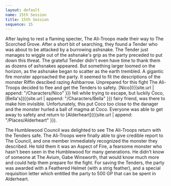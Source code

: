 ```yaml
---
layout: default
name: 15th Session
title: 15th Session
sequence: 15
---
```


After laying to rest a flaming specter, The Ali-Troops made their way to The Scorched Grove. After a short bit of searching, they found a Tender who was about to be attacked by a burrowing ashsnake. The Tender just manages to wiggle out of the ashsnake's grip as the party preceded to put down this threat. The grateful Tender didn't even have time to thank them as dozens of ashsnakes appeared. But something larger loomed on the horizon, as the ashsnake began to scatter as the earth trembled. A gigantic fire monster approached the party. It seemed to fit the descriptions of the monster Riffin descibed razing Ashbarrow. Unprepared for this fight The Ali-Troops decided to flee and get the Tenders to safety. [Nico]({{site.url | append: "/Characters/Nico" }}) fell while trying to escape, but luckily Coco, [Bella's]({{site.url | append: "/Characters/Bella" }}) fairy friend, was there to make him invisible. Unfortunately, this put Coco too close to the danager and the monster hurled a ball of magma at Coco. Everyone was able to get away to safety and return to [Alderheart]({{site.url | append: "/Places/Alderheart" }}). 

The Humblewood Council was delighted to see The Ali-Troops return with the Tenders safe. The Ali-Troops were finally able to give credible report to The Council, and one member immediately recognized the monster they described. He told them it was an Aspect of Fire, a fearsome monster who hasn't been seen in the Humblewood for many generations. He didn't know of someone at The Avium, Gabe Winsworth, that would know much more and could help them prepare for the fight. For saving the Tenders, the party was awarded with a Feathered Helmet (with a strig feather), and a special requisition letter which entitled the party to 500 GP that can be spent in Alderheart.
